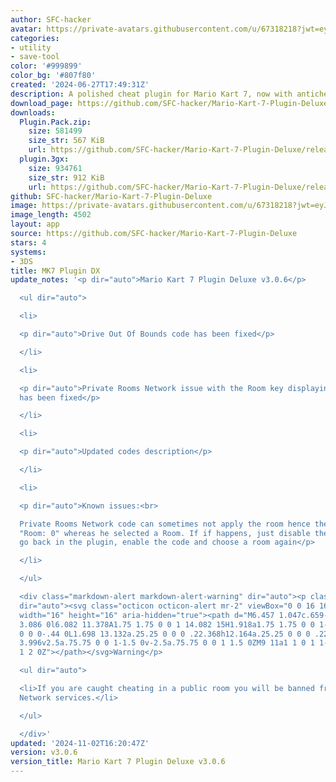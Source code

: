 ```yaml
---
author: SFC-hacker
avatar: https://private-avatars.githubusercontent.com/u/67318218?jwt=eyJhbGciOiJIUzI1NiIsInR5cCI6IkpXVCJ9.eyJpc3MiOiJnaXRodWIuY29tIiwiYXVkIjoicmF3LmdpdGh1YnVzZXJjb250ZW50LmNvbSIsImtleSI6ImtleTEiLCJleHAiOjE3MzQ2NzYwODAsIm5iZiI6MTczNDY3NDg4MCwicGF0aCI6Ii91LzY3MzE4MjE4In0.I4DwDL1Tn4gpiGGXGcXtJurP7GQfqoMqk55lXXjCo_A&v=4
categories:
- utility
- save-tool
color: '#999899'
color_bg: '#807f80'
created: '2024-06-27T17:49:31Z'
description: A polished cheat plugin for Mario Kart 7, now with anticheat!
download_page: https://github.com/SFC-hacker/Mario-Kart-7-Plugin-Deluxe/releases
downloads:
  Plugin.Pack.zip:
    size: 581499
    size_str: 567 KiB
    url: https://github.com/SFC-hacker/Mario-Kart-7-Plugin-Deluxe/releases/download/v3.0.6/Plugin.Pack.zip
  plugin.3gx:
    size: 934761
    size_str: 912 KiB
    url: https://github.com/SFC-hacker/Mario-Kart-7-Plugin-Deluxe/releases/download/v3.0.6/plugin.3gx
github: SFC-hacker/Mario-Kart-7-Plugin-Deluxe
image: https://private-avatars.githubusercontent.com/u/67318218?jwt=eyJhbGciOiJIUzI1NiIsInR5cCI6IkpXVCJ9.eyJpc3MiOiJnaXRodWIuY29tIiwiYXVkIjoicmF3LmdpdGh1YnVzZXJjb250ZW50LmNvbSIsImtleSI6ImtleTEiLCJleHAiOjE3MzQ2NzYwODAsIm5iZiI6MTczNDY3NDg4MCwicGF0aCI6Ii91LzY3MzE4MjE4In0.I4DwDL1Tn4gpiGGXGcXtJurP7GQfqoMqk55lXXjCo_A&v=4&size=128
image_length: 4502
layout: app
source: https://github.com/SFC-hacker/Mario-Kart-7-Plugin-Deluxe
stars: 4
systems:
- 3DS
title: MK7 Plugin DX
update_notes: '<p dir="auto">Mario Kart 7 Plugin Deluxe v3.0.6</p>

  <ul dir="auto">

  <li>

  <p dir="auto">Drive Out Of Bounds code has been fixed</p>

  </li>

  <li>

  <p dir="auto">Private Rooms Network issue with the Room key displaying in race too
  has been fixed</p>

  </li>

  <li>

  <p dir="auto">Updated codes description</p>

  </li>

  <li>

  <p dir="auto">Known issues:<br>

  Private Rooms Network code can sometimes not apply the room hence the user sees
  "Room: 0" whereas he selected a Room. If if happens, just disable the code, then
  go back in the plugin, enable the code and choose a room again</p>

  </li>

  </ul>

  <div class="markdown-alert markdown-alert-warning" dir="auto"><p class="markdown-alert-title"
  dir="auto"><svg class="octicon octicon-alert mr-2" viewBox="0 0 16 16" version="1.1"
  width="16" height="16" aria-hidden="true"><path d="M6.457 1.047c.659-1.234 2.427-1.234
  3.086 0l6.082 11.378A1.75 1.75 0 0 1 14.082 15H1.918a1.75 1.75 0 0 1-1.543-2.575Zm1.763.707a.25.25
  0 0 0-.44 0L1.698 13.132a.25.25 0 0 0 .22.368h12.164a.25.25 0 0 0 .22-.368Zm.53
  3.996v2.5a.75.75 0 0 1-1.5 0v-2.5a.75.75 0 0 1 1.5 0ZM9 11a1 1 0 1 1-2 0 1 1 0 0
  1 2 0Z"></path></svg>Warning</p>

  <ul dir="auto">

  <li>If you are caught cheating in a public room you will be banned from every Pretendo
  Network services.</li>

  </ul>

  </div>'
updated: '2024-11-02T16:20:47Z'
version: v3.0.6
version_title: Mario Kart 7 Plugin Deluxe v3.0.6
---
```

